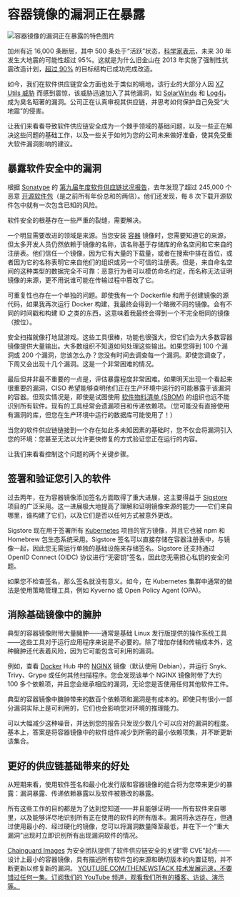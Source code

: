 # 容器镜像的漏洞正在暴露

![容器镜像的漏洞正在暴露的特色图片](https://cdn.thenewstack.io/media/2024/07/358d615b-container-images-fault-lines-exposed-1024x576.jpg)

加州有近 16,000 条断层，其中 500 条处于“活跃”状态，[科学家表示](https://www.californiaresidentialmitigationprogram.com/resources/blog/california-earthquake-probabilities)，未来 30 年发生大地震的可能性超过 95%。这就是为什么旧金山在 2013 年实施了强制性抗震改造计划，[超过 90%](https://www.nbcbayarea.com/investigations/soft-story-retrofits-in-san-francisco/3267556/) 的目标结构已成功完成改造。

如今，我们在软件供应链安全方面也处于类似的境地，该行业的大部分人因 [XZ Utils 威胁](https://www.chainguard.dev/unchained/if-xzs-backdoors-are-inevitable-how-do-we-stay-secure-the-answer-is-move-faster) 而感到震惊，该威胁迅速加入了其他漏洞，如 [SolarWinds](https://thenewstack.io/lessons-learned-from-2021-software-supply-chain-attacks/) 和 [Log4j](https://thenewstack.io/one-year-of-log4j/)，成为臭名昭著的漏洞。公司正在认真审视其供应链，并思考如何保护自己免受“大地震”的侵害。

让我们来看看导致软件供应链安全成为一个棘手领域的基础问题，以及一些正在解决这些问题的基础工作，以及一些关于如何为您的公司未来做好准备，使其免受重大软件漏洞影响的建议。

## 暴露软件安全中的漏洞

根据 [Sonatype](https://www.sonatype.com/?utm_content=inline+mention) 的 [第九届年度软件供应链状况报告](https://www.sonatype.com/state-of-the-software-supply-chain/Introduction)，去年发现了超过 245,000 个恶意 [开源软件包](https://thenewstack.io/do-open-source-obligations-change-with-packaging-ecosystems/)（是之前所有年份总和的两倍）。他们还发现，每 8 次下载开源软件包中就有一次包含已知的风险。

软件安全的根基存在一些严重的裂缝，需要解决。

一个明显需要改进的领域是来源。当您安装 [容器](https://thenewstack.io/containers/) 镜像时，您需要知道它的来源，但太多开发人员仍然依赖于镜像的名称，该名称基于存储库的命名空间和它来自的注册表。他们信任一个镜像，因为它有大量的下载量，或者在搜索中排在首位，或者因为它的名称表明它来自他们的组织或另一个可信的注册表。但是，来自命名空间的这种类型的数据完全不可靠：恶意行为者可以模仿命名约定，而名称无法证明镜像的来源，更不用说谁可能在传输过程中篡改了它。

可重复性也存在一个单独的问题。即使我有一个 Dockerfile 和用于创建镜像的源代码，如果我再次运行 Docker 构建，我最终会得到一个略微不同的镜像。会有不同的时间戳和构建 ID 之类的东西，这意味着我最终会得到一个不完全相同的镜像（按位）。

安全扫描就像打地鼠游戏。这些工具很棒，功能也很强大，但它们会为大多数容器镜像提供大量输出。大多数组织不知道如何处理这些输出。如果您得到 100 个漏洞或 200 个漏洞，您该怎么办？您没有时间去调查每一个漏洞。即使您调查了，下周又会出现十几个漏洞。这是一个非常困难的情况。

最后但并非最不重要的一点是，评估暴露程度非常困难。如果明天出现一个看起来很重要的漏洞，CISO 希望能够查明他们正在生产环境中运行的可能暴露于该漏洞的容器。但现实情况是，即使是试图使用 [软件物料清单 (SBOM)](https://thenewstack.io/a-good-sbom-is-hard-to-find/) 的组织也远不能识别所有软件。现有的工具经常会遗漏项目和传递依赖项。（您可能没有直接使用有漏洞的库，但您在生产环境中运行的数据库可能使用了！）

当您的软件供应链链接到一个存在如此多未知因素的基础时，您不仅会将漏洞引入您的环境：您甚至无法以允许更快修复的方式验证您正在运行的内容。

让我们来看看控制这个问题的两个关键步骤。

## 签署和验证您引入的软件
过去两年，在为容器镜像添加签名方面取得了重大进展，这主要得益于 [Sigstore](https://www.sigstore.dev/) 项目的广泛采用。这一进展极大地提高了理解和证明镜像来源的能力——它们来自哪里，谁构建了它们，以及它们是否以任何方式被意外更改。

Sigstore 现在用于签署所有 [Kubernetes](https://roadmap.sh/kubernetes) 项目的官方镜像，并且它也被 npm 和 Homebrew 包生态系统采用。Sigstore 签名可以直接存储在容器注册表中，与镜像一起，因此您无需运行单独的基础设施来存储签名。Sigstore 还支持通过 OpenID Connect (OIDC) 协议进行“无密钥”签名，因此您无需担心私钥的安全问题。

如果您不检查签名，那么签名就没有意义。如今，在 Kubernetes 集群中通常的做法是使用策略管理工具，例如 Kyverno 或 Open Policy Agent (OPA)。

## 消除基础镜像中的臃肿
典型的容器镜像附带大量臃肿——通常是基础 Linux 发行版提供的操作系统工具——这些工具对于运行应用程序来说是不必要的。除了增加存储和传输成本外，这种臃肿还代表着风险，因为它可能包含可利用的漏洞。

例如，查看 [Docker](https://www.docker.com/?utm_content=inline+mention) Hub 中的 [NGINX](https://www.nginx.com?utm_content=inline+mention) 镜像（默认使用 Debian），并运行 Snyk、Trivy、Grype 或任何其他扫描程序。您会发现该单个 NGINX 镜像附带了大约 100 多个依赖项，并且您会继承相应的漏洞，无论您是否使用任何其他软件工件。

典型的容器镜像中臃肿带来的数百个依赖项和漏洞是有成本的。即使只有很小一部分漏洞实际上是可利用的，它们也会影响您对环境的推理能力。

可以大幅减少这种噪音，并达到您的报告只发现少数几个可以应对的漏洞的程度。基本上，答案是将容器镜像中的软件组件减少到所需的最小依赖项集，并不断更新该集合。

## 更好的供应链基础带来的好处
从短期来看，使用软件签名和最小化发行版和容器镜像的组合将为您带来更少的暴露：漏洞暴露、传递依赖暴露以及软件被篡改的暴露。

所有这些工作的目的都是为了达到您知道——并且能够证明——所有软件来自哪里，以及能够详尽地识别所有正在使用的软件的所有版本。漏洞将永远存在，但通过使用最小的、经过硬化的镜像，您可以将漏洞数量降至最低，并在下一个“重大漏洞”出现时立即识别所有出现漏洞软件的情况。

[Chainguard Images](https://www.chainguard.dev/chainguard-images) 为安全团队提供了软件供应链安全的关键“零 CVE”起点——设计上最小的容器镜像，具有描述所有软件包的来源和确切版本的内置证明，并不断更新以修复新的漏洞。
[
YOUTUBE.COM/THENEWSTACK
技术发展迅速，不要错过任何一集。订阅我们的 YouTube
频道，观看我们所有的播客、访谈、演示等。
](https://youtube.com/thenewstack?sub_confirmation=1)